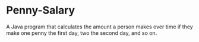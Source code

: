 # Penny-Salary
A Java program that calculates the amount a person makes over time if they make one penny the first day, two the second day, and so on.
